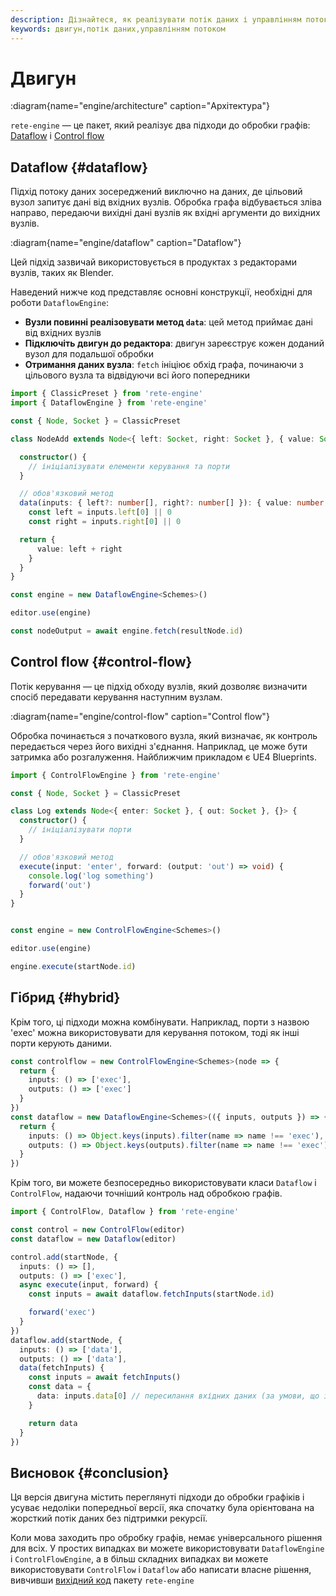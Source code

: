```yaml
---
description: Дізнайтеся, як реалізувати потік даних і управлінням потоку у вашому проекті за допомогою пакета rete-engine від Rete.js
keywords: двигун,потік даних,управлінням потоком
---
```


# Двигун

:diagram{name="engine/architecture" caption="Архітектура"}

`rete-engine` — це пакет, який реалізує два підходи до обробки графів: [Dataflow](#dataflow) і [Control flow](#control-flow)

## Dataflow {#dataflow}

Підхід потоку даних зосереджений виключно на даних, де цільовий вузол запитує дані від вхідних вузлів. Обробка графа відбувається зліва направо, передаючи вихідні дані вузлів як вхідні аргументи до вихідних вузлів.

:diagram{name="engine/dataflow" caption="Dataflow"}

Цей підхід зазвичай використовується в продуктах з редакторами вузлів, таких як Blender.

Наведений нижче код представляє основні конструкції, необхідні для роботи `DataflowEngine`:

- **Вузли повинні реалізовувати метод `data`**: цей метод приймає дані від вхідних вузлів
- **Підключіть двигун до редактора**: двигун зареєструє кожен доданий вузол для подальшої обробки
- **Отримання даних вузла**: `fetch` ініціює обхід графа, починаючи з цільового вузла та відвідуючи всі його попередники

```ts
import { ClassicPreset } from 'rete-engine'
import { DataflowEngine } from 'rete-engine'

const { Node, Socket } = ClassicPreset

class NodeAdd extends Node<{ left: Socket, right: Socket }, { value: Socket }, { }> {

  constructor() {
    // ініціалізувати елементи керування та порти
  }

  // обов'язковий метод
  data(inputs: { left?: number[], right?: number[] }): { value: number } {
    const left = inputs.left[0] || 0
    const right = inputs.right[0] || 0

  return {
      value: left + right
    }
  }
}

const engine = new DataflowEngine<Schemes>()

editor.use(engine)

const nodeOutput = await engine.fetch(resultNode.id)
```

## Control flow {#control-flow}

Потік керування — це підхід обходу вузлів, який дозволяє визначити спосіб передавати керування наступним вузлам.

:diagram{name="engine/control-flow" caption="Control flow"}

Обробка починається з початкового вузла, який визначає, як контроль передається через його вихідні з'єднання. Наприклад, це може бути затримка або розгалуження. Найближчим прикладом є UE4 Blueprints.

```ts
import { ControlFlowEngine } from 'rete-engine'

const { Node, Socket } = ClassicPreset

class Log extends Node<{ enter: Socket }, { out: Socket }, {}> {
  constructor() {
    // ініціалізувати порти
  }

  // обов'язковий метод
  execute(input: 'enter', forward: (output: 'out') => void) {
    console.log('log something')
    forward('out')
  }
}


const engine = new ControlFlowEngine<Schemes>()

editor.use(engine)

engine.execute(startNode.id)
```

## Гібрид {#hybrid}

Крім того, ці підходи можна комбінувати. Наприклад, порти з назвою 'exec' можна використовувати для керування потоком, тоді як інші порти керують даними.

```ts
const controlflow = new ControlFlowEngine<Schemes>(node => {
  return {
    inputs: () => ['exec'],
    outputs: () => ['exec']
  }
})
const dataflow = new DataflowEngine<Schemes>(({ inputs, outputs }) => {
  return {
    inputs: () => Object.keys(inputs).filter(name => name !== 'exec'),
    outputs: () => Object.keys(outputs).filter(name => name !== 'exec')
  }
})
```

Крім того, ви можете безпосередньо використовувати класи `Dataflow` і `ControlFlow`, надаючи точніший контроль над обробкою графів.

```ts
import { ControlFlow, Dataflow } from 'rete-engine'

const control = new ControlFlow(editor)
const dataflow = new Dataflow(editor)

control.add(startNode, {
  inputs: () => [],
  outputs: () => ['exec'],
  async execute(input, forward) {
    const inputs = await dataflow.fetchInputs(startNode.id)

    forward('exec')
  }
})
dataflow.add(startNode, {
  inputs: () => ['data'],
  outputs: () => ['data'],
  data(fetchInputs) {
    const inputs = await fetchInputs()
    const data = {
      data: inputs.data[0] // пересилання вхідних даних (за умови, що існує лише одне вхідне з’єднання з портом "data")
    }

    return data
  }
})
```

## Висновок {#conclusion}

Ця версія двигуна містить переглянуті підходи до обробки графіків і усуває недоліки попередньої версії, яка спочатку була орієнтована на жорсткий потік даних без підтримки рекурсії.

Коли мова заходить про обробку графів, немає універсального рішення для всіх. У простих випадках ви можете використовувати `DataflowEngine` і `ControlFlowEngine`, а в більш складних випадках ви можете використовувати `ControlFlow` і `Dataflow` або написати власне рішення, вивчивши [вихідний код](https://github.com/retejs/engine) пакету `rete-engine`
